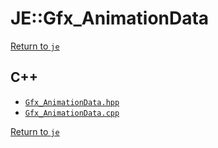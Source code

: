 # JE::Gfx_AnimationData

[Return to `je`](/docs/je.md)

## C++

- [`Gfx_AnimationData.hpp`](/src/je/Gfx_AnimationData.hpp)
- [`Gfx_AnimationData.cpp`](/src/je/Gfx_AnimationData.cpp)

[Return to `je`](/docs/je.md)